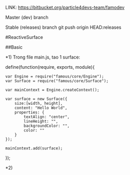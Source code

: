 LINK: https://bitbucket.org/particle4devs-team/famodev

Master (dev) branch

Stable (releases) branch
git push origin HEAD:releases

#ReactiveSurface

##Basic

*1) Trong file main.js, tao 1 surface:

define(function(require, exports, module){

	var Engine = require("famous/core/Engine");
	var Surface = require("famous/core/Surface");
	
	var mainContext = Engine.createContext();
	
	var surface = new Surface({
		size:[width, height],
		content: "Hello World",
		properties: {
			textAlign: "center",
			lineHeight: "",
			backgroundColor: "",
			color: ""
		}
	});
	
	mainContext.add(surface);
	
});

*2)

